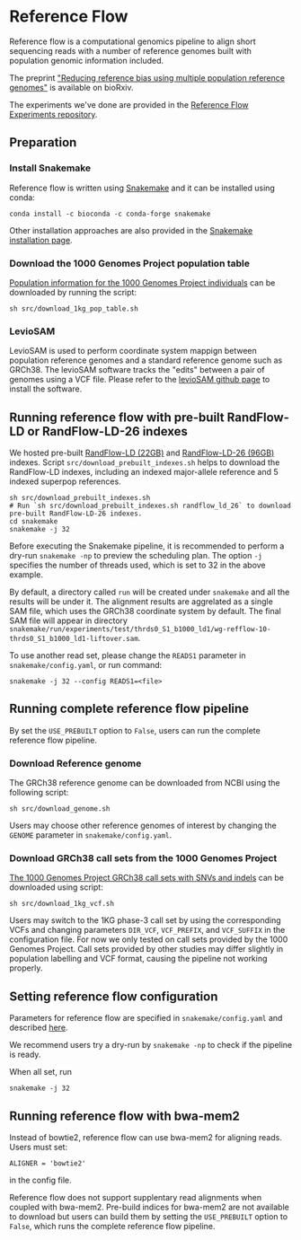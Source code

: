 # Reference Flow

Reference flow is a computational genomics pipeline to align short sequencing 
reads with a number of reference genomes built with population genomic information included.

The preprint ["Reducing reference bias using multiple population reference genomes"](https://doi.org/10.1101/2020.03.03.975219) is available on bioRxiv.

The experiments we've done are provided in the [Reference Flow Experiments repository](https://github.com/langmead-lab/reference_flow-experiments).

## Preparation

### Install Snakemake

Reference flow is written using [Snakemake](https://snakemake.readthedocs.io/en/stable/index.html) and it can be installed using conda:

```
conda install -c bioconda -c conda-forge snakemake
```

Other installation approaches are also provided in the [Snakemake installation page](https://snakemake.readthedocs.io/en/stable/getting_started/installation.html).

### Download the 1000 Genomes Project population table

[Population information for the 1000 Genomes Project individuals](https://www.internationalgenome.org/faq/which-samples-are-you-sequencing/) can be downloaded by running the script:

```
sh src/download_1kg_pop_table.sh
```

### LevioSAM

LevioSAM is used to perform coordinate system mappign between population reference genomes and a standard reference genome such as GRCh38. 
The levioSAM software tracks the "edits" between a pair of genomes using a VCF file.
Please refer to the [levioSAM github page](https://github.com/alshai/levioSAM) to install the software.


## Running reference flow with pre-built RandFlow-LD or RandFlow-LD-26 indexes

We hosted pre-built [RandFlow-LD (22GB)](https://genome-idx.s3.amazonaws.com/bt/flow/randflow_ld.tar.gz) and [RandFlow-LD-26 (96GB)](https://genome-idx.s3.amazonaws.com/bt/flow/randflow_ld_26.tar.gz) indexes.
Script `src/download_prebuilt_indexes.sh` helps to download the RandFlow-LD indexes, including an indexed major-allele reference and 5 indexed superpop references.

```
sh src/download_prebuilt_indexes.sh
# Run `sh src/download_prebuilt_indexes.sh randflow_ld_26` to download pre-built RandFlow-LD-26 indexes.
cd snakemake
snakemake -j 32
```

Before executing the Snakemake pipeline, it is recommended to perform a dry-run `snakemake -np` to preview the scheduling plan. 
The option `-j` specifies the number of threads used, which is set to 32 in the above example.

By default, a directory called `run` will be created under `snakemake` and all the results will be under it. 
The alignment results are aggrelated as a single SAM file, which uses the GRCh38 coordinate system by default.
The final SAM file will appear in directory `snakemake/run/experiments/test/thrds0_S1_b1000_ld1/wg-refflow-10-thrds0_S1_b1000_ld1-liftover.sam`.

To use another read set, please change the `READS1` parameter in `snakemake/config.yaml`, 
or run command:

```
snakemake -j 32 --config READS1=<file>
```

## Running complete reference flow pipeline

By set the `USE_PREBUILT` option to `False`, users can run the complete reference flow pipeline.

### Download Reference genome

The GRCh38 reference genome can be downloaded from NCBI using the following script:

```
sh src/download_genome.sh
```

Users may choose other reference genomes of interest by changing the `GENOME` parameter in `snakemake/config.yaml`.

### Download GRCh38 call sets from the 1000 Genomes Project

[The 1000 Genomes Project GRCh38 call sets with SNVs and indels](https://www.internationalgenome.org/announcements/Variant-calls-from-1000-Genomes-Project-data-on-the-GRCh38-reference-assemlby/) can be downloaded using script:

```
sh src/download_1kg_vcf.sh
```

Users may switch to the 1KG phase-3 call set by using the corresponding VCFs and changing parameters `DIR_VCF`, `VCF_PREFIX`, and `VCF_SUFFIX` in the configuration file.
For now we only tested on call sets provided by the 1000 Genomes Project. 
Call sets provided by other studies may differ slightly in population labelling and VCF format, causing the pipeline not working properly.

## Setting reference flow configuration

Parameters for reference flow are specified in `snakemake/config.yaml` and described [here](snakemake/README.md).

We recommend users try a dry-run by `snakemake -np` to check if the pipeline is ready.

When all set, run

```
snakemake -j 32
```

## Running reference flow with bwa-mem2

Instead of bowtie2, reference flow can use bwa-mem2 for aligning reads. Users must set:

```
ALIGNER = 'bowtie2'
```
in the config file.

 Reference flow does not support supplentary read alignments when coupled with bwa-mem2. Pre-build indices for bwa-mem2 are not available to download but users can build them by setting the `USE_PREBUILT` option to `False`, which runs the complete reference flow pipeline.
